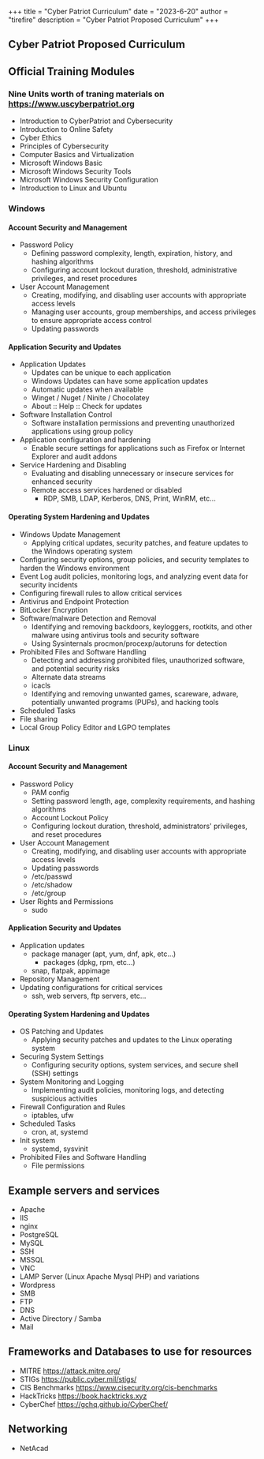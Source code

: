 +++
title = "Cyber Patriot Curriculum"
date = "2023-6-20"
author = "tirefire"
description = "Cyber Patriot Proposed Curriculum"
+++

## Cyber Patriot Proposed Curriculum

## Official Training Modules

### Nine Units worth of traning materials on https://www.uscyberpatriot.org

- Introduction to CyberPatriot and Cybersecurity
- Introduction to Online Safety
- Cyber Ethics
- Principles of Cybersecurity
- Computer Basics and Virtualization
- Microsoft Windows Basic
- Microsoft Windows Security Tools
- Microsoft Windows Security Configuration
- Introduction to Linux and Ubuntu


### Windows

#### Account Security and Management

- Password Policy
  - Defining password complexity, length, expiration, history, and hashing algorithms
  - Configuring account lockout duration, threshold, administrative privileges, and reset procedures
- User Account Management
  - Creating, modifying, and disabling user accounts with appropriate access levels
  - Managing user accounts, group memberships, and access privileges to ensure appropriate access control
  - Updating passwords

#### Application Security and Updates

- Application Updates
  - Updates can be unique to each application
  - Windows Updates can have some application updates
  - Automatic updates when available
  - Winget / Nuget / Ninite / Chocolatey
  - About :: Help :: Check for updates
- Software Installation Control
  - Software installation permissions and preventing unauthorized applications using group policy
- Application configuration and hardening
  - Enable secure settings for applications such as Firefox or Internet Explorer and audit addons
- Service Hardening and Disabling
  - Evaluating and disabling unnecessary or insecure services for enhanced security
  - Remote access services hardened or disabled
    - RDP, SMB, LDAP, Kerberos, DNS, Print, WinRM, etc...

#### Operating System Hardening and Updates

- Windows Update Management
  - Applying critical updates, security patches, and feature updates to the Windows operating system
- Configuring security options, group policies, and security templates to harden the Windows environment
- Event Log audit policies, monitoring logs, and analyzing event data for security incidents
- Configuring firewall rules to allow critical services
- Antivirus and Endpoint Protection
- BitLocker Encryption
- Software/malware Detection and Removal
  - Identifying and removing backdoors, keyloggers, rootkits, and other malware using antivirus tools and security software
  - Using Sysinternals procmon/procexp/autoruns for detection
- Prohibited Files and Software Handling
  - Detecting and addressing prohibited files, unauthorized software, and potential security risks
  - Alternate data streams
  - icacls
  - Identifying and removing unwanted games, scareware, adware, potentially unwanted programs (PUPs), and hacking tools
- Scheduled Tasks
- File sharing
- Local Group Policy Editor and LGPO templates


### Linux

#### Account Security and Management

- Password Policy
  - PAM config
  - Setting password length, age, complexity requirements, and hashing algorithms
  - Account Lockout Policy
  - Configuring lockout duration, threshold, administrators' privileges, and reset procedures
- User Account Management
  - Creating, modifying, and disabling user accounts with appropriate access levels
  - Updating passwords
  - /etc/passwd
  - /etc/shadow
  - /etc/group
- User Rights and Permissions
  - sudo

#### Application Security and Updates

- Application updates
  - package manager (apt, yum, dnf, apk, etc...)
    - packages (dpkg, rpm, etc...)
  - snap, flatpak, appimage
- Repository Management
- Updating configurations for critical services
  - ssh, web servers, ftp servers, etc...

#### Operating System Hardening and Updates

- OS Patching and Updates
  - Applying security patches and updates to the Linux operating system
- Securing System Settings
  - Configuring security options, system services, and secure shell (SSH) settings
- System Monitoring and Logging
  - Implementing audit policies, monitoring logs, and detecting suspicious activities
- Firewall Configuration and Rules
  - iptables, ufw
- Scheduled Tasks
  - cron, at, systemd
- Init system
  - systemd, sysvinit
- Prohibited Files and Software Handling
  - File permissions


## Example servers and services
- Apache
- IIS
- nginx
- PostgreSQL
- MySQL
- SSH
- MSSQL
- VNC
- LAMP Server (Linux Apache Mysql PHP) and variations
- Wordpress
- SMB
- FTP
- DNS
- Active Directory / Samba
- Mail


## Frameworks and Databases to use for resources
- MITRE https://attack.mitre.org/
- STIGs https://public.cyber.mil/stigs/
- CIS Benchmarks https://www.cisecurity.org/cis-benchmarks
- HackTricks https://book.hacktricks.xyz
- CyberChef https://gchq.github.io/CyberChef/


## Networking
- NetAcad
